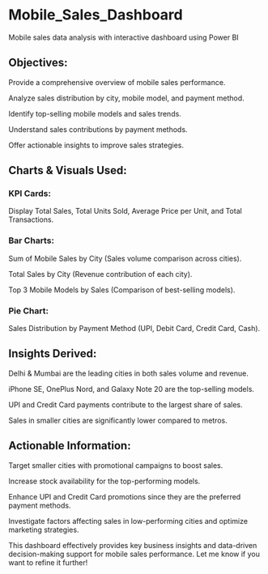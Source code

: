 # Mobile_Sales_Dashboard
Mobile sales data analysis with interactive dashboard using Power BI

## Objectives:

Provide a comprehensive overview of mobile sales performance.

Analyze sales distribution by city, mobile model, and payment method.

Identify top-selling mobile models and sales trends.

Understand sales contributions by payment methods.

Offer actionable insights to improve sales strategies.


## Charts & Visuals Used:

### KPI Cards:
Display Total Sales, Total Units Sold, Average Price per Unit, and Total Transactions.

### Bar Charts:

Sum of Mobile Sales by City (Sales volume comparison across cities).

Total Sales by City (Revenue contribution of each city).

Top 3 Mobile Models by Sales (Comparison of best-selling models).


### Pie Chart:

Sales Distribution by Payment Method (UPI, Debit Card, Credit Card, Cash).



## Insights Derived:

Delhi & Mumbai are the leading cities in both sales volume and revenue.

iPhone SE, OnePlus Nord, and Galaxy Note 20 are the top-selling models.

UPI and Credit Card payments contribute to the largest share of sales.

Sales in smaller cities are significantly lower compared to metros.


## Actionable Information:

Target smaller cities with promotional campaigns to boost sales.

Increase stock availability for the top-performing models.

Enhance UPI and Credit Card promotions since they are the preferred payment methods.

Investigate factors affecting sales in low-performing cities and optimize marketing strategies.


This dashboard effectively provides key business insights and data-driven decision-making support for mobile sales performance. Let me know if you want to refine it further!

